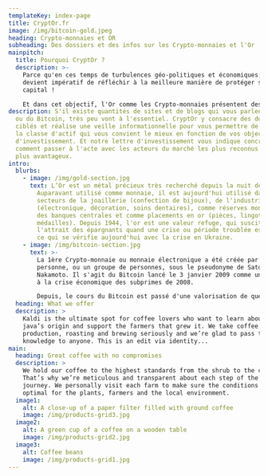 ```yaml
---
templateKey: index-page
title: CryptOr.fr
image: /img/bitcoin-gold.jpeg
heading: Crypto-monnaies et OR
subheading: Des dossiers et des infos sur les Crypto-monnaies et l'Or
mainpitch:
  title: Pourquoi CryptOr ?
  description: >-
    Parce qu'en ces temps de turbulences géo-politiques et économiques, il
    devient impératif de réfléchir à la meilleure manière de protéger son
    capital !

    Et dans cet objectif, l'Or comme les Crypto-monnaies présentent des caractéristiques très intéressantes.
description: S'il existe quantités de sites et de blogs qui vous parlent de l'Or
  ou du Bitcoin, très peu vont à l'essentiel. CryptOr y consacre des dossiers
  ciblés et réalise une veille informationnelle pour vous permettre de décider
  la classe d'actif qui vous convient le mieux en fonction de vos objectifs
  d'investissement. Et notre lettre d'investissement vous indique concrètement
  comment passer à l'acte avec les acteurs du marché les plus reconnus et les
  plus avantageux.
intro:
  blurbs:
    - image: /img/gold-section.jpg
      text: L’Or est un métal précieux très recherché depuis la nuit des temps.
        Auparavant utilisé comme monnaie, il est aujourd'hui utilisé dans les
        secteurs de la joaillerie (confection de bijoux), de l'industrie
        (électronique, décoration, soins dentaires), comme réserves monétaires
        des banques centrales et comme placements en or (pièces, lingots,
        médailles). Depuis 1944, l'or est une valeur refuge, qui suscite
        l'attrait des épargnants quand une crise ou période troublée est en vue,
        ce qui se vérifie aujourd'hui avec la crise en Ukraine.
    - image: /img/bitcoin-section.jpg
      text: >-
        La 1ère Crypto-monnaie ou monnaie électronique a été créée par une
        personne, ou un groupe de personnes, sous le pseudonyme de Satoshi
        Nakamoto. Il s'agit du Bitcoin lancé le 3 janvier 2009 comme une réponse
        à la crise économique des subprimes de 2008.

        Depuis, le cours du Bitcoin est passé d'une valorisation de quelques centimes à plus de 40.000$ et des milliers de "Cryto-actifs" (dénomination officielle du G20 pour désigner des actifs numériques virtuels n'ayant pas cours légal) ont vu le jour.
  heading: What we offer
  description: >
    Kaldi is the ultimate spot for coffee lovers who want to learn about their
    java’s origin and support the farmers that grew it. We take coffee
    production, roasting and brewing seriously and we’re glad to pass that
    knowledge to anyone. This is an edit via identity...
main:
  heading: Great coffee with no compromises
  description: >
    We hold our coffee to the highest standards from the shrub to the cup.
    That’s why we’re meticulous and transparent about each step of the coffee’s
    journey. We personally visit each farm to make sure the conditions are
    optimal for the plants, farmers and the local environment.
  image1:
    alt: A close-up of a paper filter filled with ground coffee
    image: /img/products-grid3.jpg
  image2:
    alt: A green cup of a coffee on a wooden table
    image: /img/products-grid2.jpg
  image3:
    alt: Coffee beans
    image: /img/products-grid1.jpg
---
```

